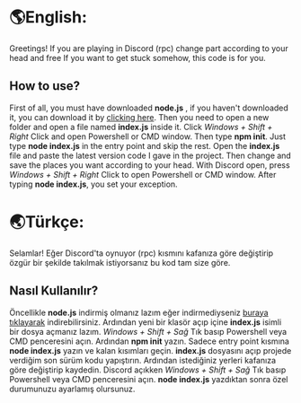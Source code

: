 # 🌎English:
Greetings!
If you are playing in Discord (rpc) change part according to your head and free
If you want to get stuck somehow, this code is for you.

## How to use?

First of all, you must have downloaded **node.js** , if you haven't downloaded it, you can download it by [clicking here](https://nodejs.org/).
Then you need to open a new folder and open a file named **index.js** inside it.
Click *Windows + Shift + Right* Click and open Powershell or CMD window. Then type **npm init**.
Just type **node index.js** in the entry point and skip the rest.
Open the **index.js** file and paste the latest version code I gave in the project.
Then change and save the places you want according to your head. With Discord open, press *Windows + Shift + Right* Click to open Powershell or CMD window.
After typing **node index.js**, you set your exception.





# 🌏Türkçe:
Selamlar!
Eğer Discord'ta oynuyor (rpc) kısmını kafanıza göre değiştirip özgür
bir şekilde takılmak istiyorsanız bu kod tam size göre.

## Nasıl Kullanılır?

Öncellikle **node.js** indirmiş olmanız lazım eğer indirmediyseniz [buraya tıklayarak](https://nodejs.org/) indirebilirsiniz.
Ardından yeni bir klasör açıp içine **index.js** isimli bir dosya açmanız lazım. 
*Windows + Shift + Sağ* Tık basıp Powershell veya CMD penceresini açın. Ardından **npm init** yazın.
Sadece entry point kısmına **node index.js** yazın ve kalan kısımları geçin.
**index.js** dosyasını açıp projede verdiğim son sürüm kodu yapıştırın.
Ardından istediğiniz yerleri kafanıza göre değiştirip kaydedin. Discord açıkken *Windows + Shift + Sağ* Tık basıp Powershell veya CMD penceresini açın. 
**node index.js** yazdıktan sonra özel durumunuzu ayarlamış olursunuz.
